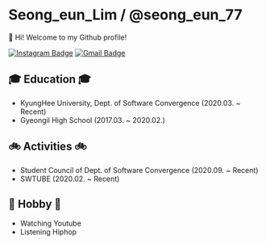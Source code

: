<!--
### Hi there 👋


**ssw03270/ssw03270** is a ✨ _special_ ✨ repository because its `README.md` (this file) appears on your GitHub profile.

Here are some ideas to get you started:

- 🔭 I’m currently working on ...
- 🌱 I’m currently learning ...
- 👯 I’m looking to collaborate on ...
- 🤔 I’m looking for help with ...
- 💬 Ask me about ...
- 📫 How to reach me: ...
- 😄 Pronouns: ...
- ⚡ Fun fact: ...
-->

# Seong_eun_Lim / @seong_eun_77

👋 Hi! Welcome to my Github profile!

[![Instagram Badge](https://img.shields.io/badge/-Instagram-a877f2?style=flat-square&logo=Instagram&logoColor=white&link=https://www.instagram.com/seong_eun_77/)](https://www.instagram.com/won_yee_/)
[![Gmail Badge](https://img.shields.io/badge/-Gmail-d14836?style=flat-square&logo=Gmail&logoColor=white&link=mailto:ttd8591@gmail.com)](mailto:nihao2550@gmail.com)

## 🎓 Education 🎓
 - KyungHee University, Dept. of Software Convergence (2020.03. ~ Recent)
 - Gyeongil High School (2017.03. ~ 2020.02.)
 
## 🚲 Activities 🚲
 - Student Council of Dept. of Software Convergence (2020.09. ~ Recent)
 - SWTUBE (2020.02. ~ Recent)

## 📌 Hobby 📌
 - Watching Youtube
 - Listening Hiphop
